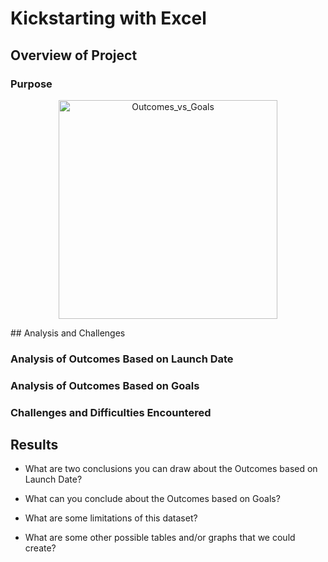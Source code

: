 # Kickstarting with Excel

## Overview of Project

### Purpose
<p align="center">
  <img src="Resources/Outcomes_vs_Goals" width="350" title="Outcomes_vs_Goals">
</p>
## Analysis and Challenges

### Analysis of Outcomes Based on Launch Date

### Analysis of Outcomes Based on Goals

### Challenges and Difficulties Encountered

## Results

- What are two conclusions you can draw about the Outcomes based on Launch Date?

- What can you conclude about the Outcomes based on Goals?

- What are some limitations of this dataset?

- What are some other possible tables and/or graphs that we could create?
